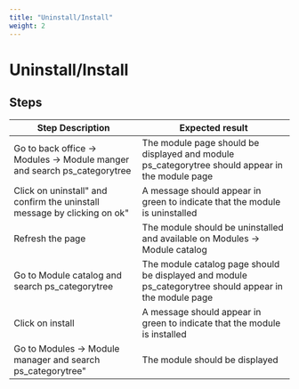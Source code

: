 ```yaml
---
title: "Uninstall/Install"
weight: 2
---
```


# Uninstall/Install
## Steps
| Step Description | Expected result |
| ----- | ----- |
| Go to back office -> Modules -> Module manger and search ps_categorytree | The module page should be displayed and module ps_categorytree should appear in the module page |
| Click on uninstall" and confirm the uninstall message by clicking on ok" | A message should appear in green to indicate that the module is uninstalled |
| Refresh the page | The module should be uninstalled and available on Modules -> Module catalog |
| Go to Module catalog and search ps_categorytree | The module catalog page should be displayed and module ps_categorytree should appear in the module page |
| Click on install | A message should appear in green to indicate that the module is installed |
| Go to Modules -> Module manager and search ps_categorytree" | The module should be displayed |

